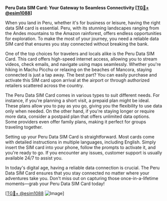 **Peru Data SIM Card: Your Gateway to Seamless Connectivity [[TG💪+ @esim1088](https://t.me/s/esim1088)]**

When you land in Peru, whether it's for business or leisure, having the right data SIM card is essential. Peru, with its stunning landscapes ranging from the Andes mountains to the Amazon rainforest, offers endless opportunities for exploration. To make the most of your journey, you need a reliable data SIM card that ensures you stay connected without breaking the bank.

One of the top choices for travelers and locals alike is the Peru Data SIM Card. This card offers high-speed internet access, allowing you to stream videos, check emails, and navigate using maps seamlessly. Whether you're hiking in Machu Picchu or relaxing on the beaches of Mancora, staying connected is just a tap away. The best part? You can easily purchase and activate this SIM card upon arrival at the airport or through authorized retailers scattered across the country.

The Peru Data SIM Card comes in various types to suit different needs. For instance, if you're planning a short visit, a prepaid plan might be ideal. These plans allow you to pay as you go, giving you the flexibility to use data only when needed. On the other hand, if you're staying longer or require more data, consider a postpaid plan that offers unlimited data options. Some providers even offer family plans, making it perfect for groups traveling together.

Setting up your Peru Data SIM Card is straightforward. Most cards come with detailed instructions in multiple languages, including English. Simply insert the SIM card into your phone, follow the prompts to activate it, and you're ready to go. If you encounter any issues, customer support is usually available 24/7 to assist you.

In today's digital age, having a reliable data connection is crucial. The Peru Data SIM Card ensures that you stay connected no matter where your adventures take you. Don't miss out on capturing those once-in-a-lifetime moments—grab your Peru Data SIM Card today!

[[TG💪+ @esim1088](https://t.me/s/esim1088) ![Image](https://i.postimg.cc/Y0z9fWf4/image.png)]